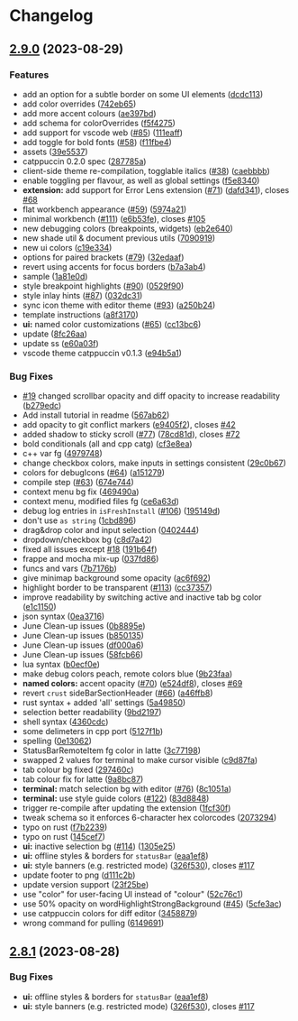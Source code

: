 # Changelog

## [2.9.0](https://github.com/suppayami/catppuccin-vscode/compare/v2.8.1...v2.9.0) (2023-08-29)


### Features

* add an option for a subtle border on some UI elements ([dcdc113](https://github.com/suppayami/catppuccin-vscode/commit/dcdc113db6b74d30c0dcd031e39cd43e77493662))
* add color overrides ([742eb65](https://github.com/suppayami/catppuccin-vscode/commit/742eb6589556877f2d9eae3c9ee6807ed4edb3df))
* add more accent colours ([ae397bd](https://github.com/suppayami/catppuccin-vscode/commit/ae397bd419fb5673f88c695269580654cbb37ad6))
* add schema for colorOverrides ([f5f4275](https://github.com/suppayami/catppuccin-vscode/commit/f5f42756c308306b64e705c797e93954efd781d0))
* add support for vscode web ([#85](https://github.com/suppayami/catppuccin-vscode/issues/85)) ([111eaff](https://github.com/suppayami/catppuccin-vscode/commit/111eaff814704087993f8bc79e88931f4c1fedc6))
* add toggle for bold fonts ([#58](https://github.com/suppayami/catppuccin-vscode/issues/58)) ([f11fbe4](https://github.com/suppayami/catppuccin-vscode/commit/f11fbe4550aa0a7913cde4cc47eacea20a439538))
* assets ([39e5537](https://github.com/suppayami/catppuccin-vscode/commit/39e55372871d08e7e220025b3a33d9e161609a48))
* catppuccin 0.2.0 spec ([287785a](https://github.com/suppayami/catppuccin-vscode/commit/287785ab92c5c235dae76b93f877243b579e0828))
* client-side theme re-compilation, togglable italics ([#38](https://github.com/suppayami/catppuccin-vscode/issues/38)) ([caebbbb](https://github.com/suppayami/catppuccin-vscode/commit/caebbbbf58df1f0f555fc9c53d2899000cce02ff))
* enable toggling per flavour, as well as global settings ([f5e8340](https://github.com/suppayami/catppuccin-vscode/commit/f5e83404fdca6813616ece27c6a924488f997c76))
* **extension:** add support for Error Lens extension ([#71](https://github.com/suppayami/catppuccin-vscode/issues/71)) ([dafd341](https://github.com/suppayami/catppuccin-vscode/commit/dafd341c4c3387ef32fa4afb832214b27abafb6f)), closes [#68](https://github.com/suppayami/catppuccin-vscode/issues/68)
* flat workbench appearance ([#59](https://github.com/suppayami/catppuccin-vscode/issues/59)) ([5974a21](https://github.com/suppayami/catppuccin-vscode/commit/5974a21d05f21c2867edc82d75b2e6830ea7dd71))
* minimal workbench ([#111](https://github.com/suppayami/catppuccin-vscode/issues/111)) ([e6b53fe](https://github.com/suppayami/catppuccin-vscode/commit/e6b53fe8565d2626d1cdf3b56357495cb13d1e60)), closes [#105](https://github.com/suppayami/catppuccin-vscode/issues/105)
* new debugging colors (breakpoints, widgets) ([eb2e640](https://github.com/suppayami/catppuccin-vscode/commit/eb2e640edbc74a1f9855d131f6d16b2816bd5a5b))
* new shade util & document previous utils ([7090919](https://github.com/suppayami/catppuccin-vscode/commit/7090919c913967f6eab93a055b622a922fd4e88c))
* new ui colors ([c19e334](https://github.com/suppayami/catppuccin-vscode/commit/c19e334faed8169d42aeb28bca1c82a1ced020c6))
* options for paired brackets ([#79](https://github.com/suppayami/catppuccin-vscode/issues/79)) ([32edaaf](https://github.com/suppayami/catppuccin-vscode/commit/32edaafd1851ef1eaf5fc78acd19cf337c19f003))
* revert using accents for focus borders ([b7a3ab4](https://github.com/suppayami/catppuccin-vscode/commit/b7a3ab4473546aba170a2a3d0c3fca9424a91739))
* sample ([1a81e0d](https://github.com/suppayami/catppuccin-vscode/commit/1a81e0d5a037ef1a69e11c77eebf8a1800387971))
* style breakpoint highlights ([#90](https://github.com/suppayami/catppuccin-vscode/issues/90)) ([0529f90](https://github.com/suppayami/catppuccin-vscode/commit/0529f907fec22e61a93f8ac8de82a8865e16e100))
* style inlay hints ([#87](https://github.com/suppayami/catppuccin-vscode/issues/87)) ([032dc31](https://github.com/suppayami/catppuccin-vscode/commit/032dc317001590f42973997cacef8226432459d1))
* sync icon theme with editor theme ([#93](https://github.com/suppayami/catppuccin-vscode/issues/93)) ([a250b24](https://github.com/suppayami/catppuccin-vscode/commit/a250b245f89c3ee8cb0b726895c5f21bf06539f0))
* template instructions ([a8f3170](https://github.com/suppayami/catppuccin-vscode/commit/a8f3170972abd28efcd307c4548497640a6bec4c))
* **ui:** named color customizations ([#65](https://github.com/suppayami/catppuccin-vscode/issues/65)) ([cc13bc6](https://github.com/suppayami/catppuccin-vscode/commit/cc13bc6740708d8b0dbb44294f6e3b137fe1bb34))
* update ([8fc26aa](https://github.com/suppayami/catppuccin-vscode/commit/8fc26aa4e0db22feeb828777197b763f8f303477))
* update ss ([e60a03f](https://github.com/suppayami/catppuccin-vscode/commit/e60a03f866cd429683bbad34facc46d696e8e840))
* vscode theme catppuccin v0.1.3 ([e94b5a1](https://github.com/suppayami/catppuccin-vscode/commit/e94b5a19b1aa980ffd6af049e872d54bf3b52c16))


### Bug Fixes

* [#19](https://github.com/suppayami/catppuccin-vscode/issues/19) changed scrollbar opacity and diff opacity to increase readability ([b279edc](https://github.com/suppayami/catppuccin-vscode/commit/b279edc1b2c8919302f844496fbfec2826eea8ed))
* Add install tutorial in readme ([567ab62](https://github.com/suppayami/catppuccin-vscode/commit/567ab629dc8d0621b53e3df87edee4fe50b5d324))
* add opacity to git conflict markers ([e9405f2](https://github.com/suppayami/catppuccin-vscode/commit/e9405f2fe7b825b5ff1dbc131f344fb6ae12ebc5)), closes [#42](https://github.com/suppayami/catppuccin-vscode/issues/42)
* added shadow to sticky scroll ([#77](https://github.com/suppayami/catppuccin-vscode/issues/77)) ([78cd81d](https://github.com/suppayami/catppuccin-vscode/commit/78cd81d50a321a7aa3f7146bdb66bd84ba170bc9)), closes [#72](https://github.com/suppayami/catppuccin-vscode/issues/72)
* bold conditionals (all and cpp catg) ([cf3e8ea](https://github.com/suppayami/catppuccin-vscode/commit/cf3e8ea4d4c00b72eb6c8ab470315642174ba1dd))
* c++ var fg ([4979748](https://github.com/suppayami/catppuccin-vscode/commit/497974884ec3c172e4b91e8813ed61db4956054c))
* change checkbox colors, make inputs in settings consistent ([29c0b67](https://github.com/suppayami/catppuccin-vscode/commit/29c0b67529a574fb03aa98acff692ffca9479bf2))
* colors for debugIcons ([#64](https://github.com/suppayami/catppuccin-vscode/issues/64)) ([a151279](https://github.com/suppayami/catppuccin-vscode/commit/a15127952bff00166086a60fe092bb6bd8a15d1d))
* compile step ([#63](https://github.com/suppayami/catppuccin-vscode/issues/63)) ([674e744](https://github.com/suppayami/catppuccin-vscode/commit/674e744290a426556043593cc74a4317e54ed285))
* context menu bg fix ([469490a](https://github.com/suppayami/catppuccin-vscode/commit/469490ab6e5a66da6f356976f05225cc73849437))
* context menu, modified files fg ([ce6a63d](https://github.com/suppayami/catppuccin-vscode/commit/ce6a63db958d734dc6ac1d1172c09c661ffb2516))
* debug log entries in `isFreshInstall` ([#106](https://github.com/suppayami/catppuccin-vscode/issues/106)) ([195149d](https://github.com/suppayami/catppuccin-vscode/commit/195149d77c3a7fb1526dd4dcc8c9ef579a52f95b))
* don't use `as string` ([1cbd896](https://github.com/suppayami/catppuccin-vscode/commit/1cbd896d1d32c1cfdef3a91a4040bf2588ae0e35))
* drag&drop color and input selection ([0402444](https://github.com/suppayami/catppuccin-vscode/commit/0402444d3ab9a1e3f23f820f8c8e85ef54dfb598))
* dropdown/checkbox bg ([c8d7a42](https://github.com/suppayami/catppuccin-vscode/commit/c8d7a428b8ac7793d89cb8b9b6bcba928608e1c9))
* fixed all issues except [#18](https://github.com/suppayami/catppuccin-vscode/issues/18) ([191b64f](https://github.com/suppayami/catppuccin-vscode/commit/191b64ff104b5508c8f6ba185340daa4a0c9abfb))
* frappe and mocha mix-up ([037fd86](https://github.com/suppayami/catppuccin-vscode/commit/037fd862ddb2ac76c9a945dea9e659b8930e2868))
* funcs and vars ([7b7176b](https://github.com/suppayami/catppuccin-vscode/commit/7b7176b89bbfa9c7f55120f95d6d13b684540f19))
* give minimap background some opacity ([ac6f692](https://github.com/suppayami/catppuccin-vscode/commit/ac6f692e41d9cbf754b38aef7fe14fb36629a86d))
* highlight border to be transparent ([#113](https://github.com/suppayami/catppuccin-vscode/issues/113)) ([cc37357](https://github.com/suppayami/catppuccin-vscode/commit/cc373574711c65da2bf753094a732e5e4b7b3f9e))
* improve readability by switching active and inactive tab bg color ([e1c1150](https://github.com/suppayami/catppuccin-vscode/commit/e1c1150001f10bd4e12bd939e7c1347130e641d3))
* json syntax ([0ea3716](https://github.com/suppayami/catppuccin-vscode/commit/0ea371684f82ffe973e48299e4aef6741f676686))
* June Clean-up issues ([0b8895e](https://github.com/suppayami/catppuccin-vscode/commit/0b8895e3044e69af32e6ceb707eb4036a8bb953d))
* June Clean-up issues ([b850135](https://github.com/suppayami/catppuccin-vscode/commit/b8501352bfe57ee17bf7e1f0c165b578a2e86d50))
* June Clean-up issues ([df000a6](https://github.com/suppayami/catppuccin-vscode/commit/df000a642ad61f959c2213fafa9fc70cf1af53b1))
* June Clean-up issues ([58fcb66](https://github.com/suppayami/catppuccin-vscode/commit/58fcb66b74d8b5e7c9cb6ff13bcbdf925a2b4002))
* lua syntax ([b0ecf0e](https://github.com/suppayami/catppuccin-vscode/commit/b0ecf0eb806a92bc1864c3f3fd237ddfe147eea4))
* make debug colors peach, remote colors blue ([9b23faa](https://github.com/suppayami/catppuccin-vscode/commit/9b23faa41593f2fc8e1f41e9e61b99720eac11ef))
* **named colors:** accent opacity ([#70](https://github.com/suppayami/catppuccin-vscode/issues/70)) ([e524df8](https://github.com/suppayami/catppuccin-vscode/commit/e524df8de9f12ab15a0dce8af752beca0f47e42d)), closes [#69](https://github.com/suppayami/catppuccin-vscode/issues/69)
* revert `crust` sideBarSectionHeader ([#66](https://github.com/suppayami/catppuccin-vscode/issues/66)) ([a46ffb8](https://github.com/suppayami/catppuccin-vscode/commit/a46ffb8a5792cc6c4178249db4658a1c03f36328))
* rust syntax + added 'all' settings ([5a49850](https://github.com/suppayami/catppuccin-vscode/commit/5a49850b44d55d6468ee62e8c1ed21e95059f9ce))
* selection better readability ([9bd2197](https://github.com/suppayami/catppuccin-vscode/commit/9bd2197d1ddd6e85699d5e637cb072d47b6d0759))
* shell syntax ([4360cdc](https://github.com/suppayami/catppuccin-vscode/commit/4360cdce3a34e4446c05980405a40f8d6e005704))
* some delimeters in cpp port ([5127f1b](https://github.com/suppayami/catppuccin-vscode/commit/5127f1b9c96df3ae25ad9c7dfeb3631ff8515ad6))
* spelling ([0e13062](https://github.com/suppayami/catppuccin-vscode/commit/0e13062e5e22eab5ba18ed8543ee2c4c6f3c1e5a))
* StatusBarRemoteItem fg color in latte ([3c77198](https://github.com/suppayami/catppuccin-vscode/commit/3c77198b3fac2947d1db4f880d5ede4e5a966080))
* swapped 2 values for terminal to make cursor visible ([c9d87fa](https://github.com/suppayami/catppuccin-vscode/commit/c9d87fa37d8e7dfde3edc0b7df2f1657d49195d4))
* tab colour bg fixed ([297460c](https://github.com/suppayami/catppuccin-vscode/commit/297460c6226b03c3556288f3a8ccb6bf202982b1))
* tab colour fix for latte ([9a8bc87](https://github.com/suppayami/catppuccin-vscode/commit/9a8bc879f3f602740a5b19eb886737a6d31688b7))
* **terminal:** match selection bg with editor ([#76](https://github.com/suppayami/catppuccin-vscode/issues/76)) ([8c1051a](https://github.com/suppayami/catppuccin-vscode/commit/8c1051ad907ca5a0e12137bfd9480b08e44d8f3c))
* **terminal:** use style guide colors ([#122](https://github.com/suppayami/catppuccin-vscode/issues/122)) ([83d8848](https://github.com/suppayami/catppuccin-vscode/commit/83d884843ec500e1755cfa16a4d8770714513927))
* trigger re-compile after updating the extension ([1fcf30f](https://github.com/suppayami/catppuccin-vscode/commit/1fcf30fdd48e2410fd82208ba73e18068d8bab54))
* tweak schema so it enforces 6-character hex colorcodes ([2073294](https://github.com/suppayami/catppuccin-vscode/commit/2073294f49dd8846400622e362c31c93b18cb938))
* typo on rust ([f7b2239](https://github.com/suppayami/catppuccin-vscode/commit/f7b223983c2a653e39e094ed602ece335b4d6ff8))
* typo on rust ([145cef7](https://github.com/suppayami/catppuccin-vscode/commit/145cef7aee0562fc553139d3da91916def509783))
* **ui:** inactive selection bg ([#114](https://github.com/suppayami/catppuccin-vscode/issues/114)) ([1305e25](https://github.com/suppayami/catppuccin-vscode/commit/1305e258f3ea0888a51bf8b3598121d4a6ccca84))
* **ui:** offline styles & borders for `statusBar` ([eaa1ef8](https://github.com/suppayami/catppuccin-vscode/commit/eaa1ef883a6ce1d18680707496311c7ba38aea8c))
* **ui:** style banners (e.g. restricted mode) ([326f530](https://github.com/suppayami/catppuccin-vscode/commit/326f530eeecbd53be87b4beb274f0f85d2380030)), closes [#117](https://github.com/suppayami/catppuccin-vscode/issues/117)
* update footer to png ([d111c2b](https://github.com/suppayami/catppuccin-vscode/commit/d111c2bac8305786a18da9ec1d8adaa385353d05))
* update version support ([23f25be](https://github.com/suppayami/catppuccin-vscode/commit/23f25be64daab6c1edc6be864f21f3254b7ffc23))
* use "color" for user-facing UI instead of "colour" ([52c76c1](https://github.com/suppayami/catppuccin-vscode/commit/52c76c19080720b598fb112928bd3dbef2573a16))
* use 50% opacity on wordHighlightStrongBackground ([#45](https://github.com/suppayami/catppuccin-vscode/issues/45)) ([5cfe3ac](https://github.com/suppayami/catppuccin-vscode/commit/5cfe3ac12612e9a95530c387480de35c464e8b4c))
* use catppuccin colors for diff editor ([3458879](https://github.com/suppayami/catppuccin-vscode/commit/34588790baae3e4ffbf5fad14f815f336d7f013a))
* wrong command for pulling ([6149691](https://github.com/suppayami/catppuccin-vscode/commit/6149691acecf5da91bf8153db70a794d33298bec))

## [2.8.1](https://github.com/catppuccin/vscode/compare/v2.8.0...v2.8.1) (2023-08-28)


### Bug Fixes

* **ui:** offline styles & borders for `statusBar` ([eaa1ef8](https://github.com/catppuccin/vscode/commit/eaa1ef883a6ce1d18680707496311c7ba38aea8c))
* **ui:** style banners (e.g. restricted mode) ([326f530](https://github.com/catppuccin/vscode/commit/326f530eeecbd53be87b4beb274f0f85d2380030)), closes [#117](https://github.com/catppuccin/vscode/issues/117)
